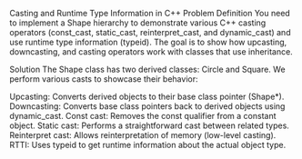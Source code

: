 Casting and Runtime Type Information in C++
Problem Definition
You need to implement a Shape hierarchy to demonstrate various C++ casting operators (const_cast, static_cast, reinterpret_cast, and dynamic_cast) and use runtime type information (typeid). The goal is to show how upcasting, downcasting, and casting operators work with classes that use inheritance.

Solution
The Shape class has two derived classes: Circle and Square. We perform various casts to showcase their behavior:

Upcasting: Converts derived objects to their base class pointer (Shape*).
Downcasting: Converts base class pointers back to derived objects using dynamic_cast.
Const cast: Removes the const qualifier from a constant object.
Static cast: Performs a straightforward cast between related types.
Reinterpret cast: Allows reinterpretation of memory (low-level casting).
RTTI: Uses typeid to get runtime information about the actual object type.